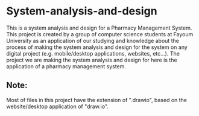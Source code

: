 # System-analysis-and-design
This is a system analysis and design for a Pharmacy Management System. This project is created by a group of computer science students at Fayoum University as an application of our studying and knowledge about the process of making the system analysis and design for the system on any digital project (e.g. mobile/desktop applications, websites, etc...). The project we are making the system analysis and design for here is the application of a pharmacy management system.

## Note:
Most of files in this project have the extension of ".drawio", based on the website/desktop application of "draw.io".
